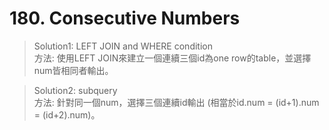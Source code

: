# 180. Consecutive Numbers
> Solution1: LEFT JOIN and WHERE condition  
> 方法: 使用LEFT JOIN來建立一個連續三個id為one row的table，並選擇num皆相同者輸出。  

> Solution2: subquery  
> 方法: 針對同一個num，選擇三個連續id輸出 (相當於id.num = (id+1).num = (id+2).num)。  